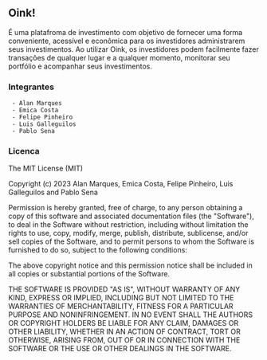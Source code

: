 

## Oink!

É uma platafroma de investimento com objetivo de fornecer uma forma conveniente, acessível e econômica para os investidores administrarem seus investimentos. Ao utilizar Oink, os investidores podem facilmente fazer transações de qualquer lugar e a qualquer momento, monitorar seu portfólio e acompanhar seus investimentos.

### Integrantes
```
 - Alan Marques
 - Emica Costa
 - Felipe Pinheiro
 - Luis Galleguilos
 - Pablo Sena
```

### Licenca

The MIT License (MIT)

Copyright (c) 2023 Alan Marques, Emica Costa, Felipe Pinheiro, Luis Galleguilos and Pablo Sena

Permission is hereby granted, free of charge, to any person obtaining a copy of
this software and associated documentation files (the "Software"), to deal in
the Software without restriction, including without limitation the rights to
use, copy, modify, merge, publish, distribute, sublicense, and/or sell copies of
the Software, and to permit persons to whom the Software is furnished to do so,
subject to the following conditions:

The above copyright notice and this permission notice shall be included in all
copies or substantial portions of the Software.

THE SOFTWARE IS PROVIDED "AS IS", WITHOUT WARRANTY OF ANY KIND, EXPRESS OR
IMPLIED, INCLUDING BUT NOT LIMITED TO THE WARRANTIES OF MERCHANTABILITY, FITNESS
FOR A PARTICULAR PURPOSE AND NONINFRINGEMENT. IN NO EVENT SHALL THE AUTHORS OR
COPYRIGHT HOLDERS BE LIABLE FOR ANY CLAIM, DAMAGES OR OTHER LIABILITY, WHETHER
IN AN ACTION OF CONTRACT, TORT OR OTHERWISE, ARISING FROM, OUT OF OR IN
CONNECTION WITH THE SOFTWARE OR THE USE OR OTHER DEALINGS IN THE SOFTWARE.
